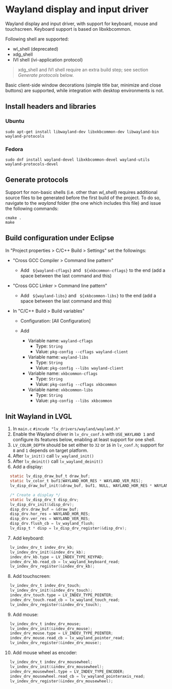 # Wayland display and input driver

Wayland display and input driver, with support for keyboard, mouse and touchscreen.
Keyboard support is based on libxkbcommon.

Following shell are supported:

* wl_shell (deprecated)
* xdg_shell
* IVI shell (ivi-application protocol)

> xdg_shell and IVI shell require an extra build step; see section _Generate protocols_ below.


Basic client-side window decorations (simple title bar, minimize and close buttons)
are supported, while integration with desktop environments is not.


## Install headers and libraries

### Ubuntu

```
sudo apt-get install libwayland-dev libxkbcommon-dev libwayland-bin wayland-protocols
```

### Fedora

```
sudo dnf install wayland-devel libxkbcommon-devel wayland-utils wayland-protocols-devel
```


## Generate protocols

Support for non-basic shells (i.e. other than _wl_shell_) requires additional
source files to be generated before the first build of the project. To do so,
navigate to the _wayland_ folder (the one which includes this file) and issue
the following commands:

```
cmake .
make
```


## Build configuration under Eclipse

In "Project properties > C/C++ Build > Settings" set the followings:

- "Cross GCC Compiler > Command line pattern"
  - Add ` ${wayland-cflags}` and ` ${xkbcommon-cflags}` to the end (add a space between the last command and this)


- "Cross GCC Linker > Command line pattern"
  - Add ` ${wayland-libs}` and ` ${xkbcommon-libs}`  to the end (add a space between the last command and this)


- In "C/C++ Build > Build variables"
  - Configuration: [All Configuration]

  - Add
    - Variable name: `wayland-cflags`
      - Type: `String`
      - Value: `pkg-config --cflags wayland-client`
    - Variable name: `wayland-libs`
      - Type: `String`
      - Value: `pkg-config --libs wayland-client`
    - Variable name: `xkbcommon-cflags`
      - Type: `String`
      - Value: `pkg-config --cflags xkbcommon`
    - Variable name: `xkbcommon-libs`
      - Type: `String`
      - Value: `pkg-config --libs xkbcommon`


## Init Wayland in LVGL

1. In `main.c` `#incude "lv_drivers/wayland/wayland.h"`
2. Enable the Wayland driver in `lv_drv_conf.h` with `USE_WAYLAND 1` and
   configure its features below, enabling at least support for one shell.
3. `LV_COLOR_DEPTH` should be set either to `32` or `16` in `lv_conf.h`;
   support for `8` and `1` depends on target platform.
4. After `lv_init()` call `lv_wayland_init()`
5. After `lv_deinit()` call `lv_wayland_deinit()`
6. Add a display:
```c
  static lv_disp_draw_buf_t draw_buf;
  static lv_color_t buf1[WAYLAND_HOR_RES * WAYLAND_VER_RES];
  lv_disp_draw_buf_init(&draw_buf, buf1, NULL, WAYLAND_HOR_RES * WAYLAND_VER_RES);

  /* Create a display */
  static lv_disp_drv_t disp_drv;
  lv_disp_drv_init(&disp_drv);
  disp_drv.draw_buf = &draw_buf;
  disp_drv.hor_res = WAYLAND_HOR_RES;
  disp_drv.ver_res = WAYLAND_VER_RES;
  disp_drv.flush_cb = lv_wayland_flush;
  lv_disp_t * disp = lv_disp_drv_register(&disp_drv);
```
7. Add keyboard:
```c
  lv_indev_drv_t indev_drv_kb;
  lv_indev_drv_init(&indev_drv_kb);
  indev_drv_kb.type = LV_INDEV_TYPE_KEYPAD;
  indev_drv_kb.read_cb = lv_wayland_keyboard_read;
  lv_indev_drv_register(&indev_drv_kb);
```
8. Add touchscreen:
```c
  lv_indev_drv_t indev_drv_touch;
  lv_indev_drv_init(&indev_drv_touch);
  indev_drv_touch.type = LV_INDEV_TYPE_POINTER;
  indev_drv_touch.read_cb = lv_wayland_touch_read;
  lv_indev_drv_register(&indev_drv_touch);
```
9. Add mouse:
```c
  lv_indev_drv_t indev_drv_mouse;
  lv_indev_drv_init(&indev_drv_mouse);
  indev_drv_mouse.type = LV_INDEV_TYPE_POINTER;
  indev_drv_mouse.read_cb = lv_wayland_pointer_read;
  lv_indev_drv_register(&indev_drv_mouse);
```
10. Add mouse wheel as encoder:
```c
  lv_indev_drv_t indev_drv_mousewheel;
  lv_indev_drv_init(&indev_drv_mousewheel);
  indev_drv_mousewheel.type = LV_INDEV_TYPE_ENCODER;
  indev_drv_mousewheel.read_cb = lv_wayland_pointeraxis_read;
  lv_indev_drv_register(&indev_drv_mousewheel);
```
